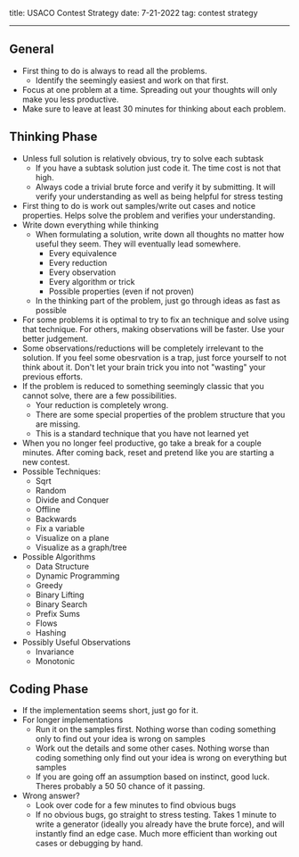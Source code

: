 title: USACO Contest Strategy
date: 7-21-2022
tag: contest strategy

---

## General

- First thing to do is always to read all the problems.
    - Identify the seemingly easiest and work on that first.
- Focus at one problem at a time. Spreading out your thoughts will only make you less productive.
- Make sure to leave at least 30 minutes for thinking about each problem.

## Thinking Phase

- Unless full solution is relatively obvious, try to solve each subtask
    - If you have a subtask solution just code it. The time cost is not that high.
    - Always code a trivial brute force and verify it by submitting. It will verify your understanding as well as being helpful for stress testing
- First thing to do is work out samples/write out cases and notice properties. Helps solve the problem and verifies your understanding.
- Write down everything while thinking
    - When formulating a solution, write down all thoughts no matter how useful they seem. They will eventually lead somewhere.
        - Every equivalence
        - Every reduction
        - Every observation
        - Every algorithm or trick
        - Possible properties (even if not proven)
    - In the thinking part of the problem, just go through ideas as fast as possible
- For some problems it is optimal to try to fix an technique and solve using that technique. For others, making observations will be faster. Use your better judgement.
- Some observations/reductions will be completely irrelevant to the solution. If you feel some obesrvation is a trap, just force yourself to not think about it. Don't let your brain trick you into not "wasting" your previous efforts.
- If the problem is reduced to something seemingly classic that you cannot solve, there are a few possibilities.
    - Your reduction is completely wrong.
    - There are some special properties of the problem structure that you are missing.
    - This is a standard technique that you have not learned yet
- When you no longer feel productive, go take a break for a couple minutes. After coming back, reset and pretend like you are starting a new contest.
- Possible Techniques:
    - Sqrt
    - Random
    - Divide and Conquer
    - Offline
    - Backwards
    - Fix a variable
    - Visualize on a plane
    - Visualize as a graph/tree
- Possible Algorithms
    - Data Structure
    - Dynamic Programming
    - Greedy
    - Binary Lifting
    - Binary Search
    - Prefix Sums
    - Flows
    - Hashing
- Possibly Useful Observations
    - Invariance
    - Monotonic

## Coding Phase

- If the implementation seems short, just go for it.
- For longer implementations
    - Run it on the samples first. Nothing worse than coding something only to find out your idea is wrong on samples
    - Work out the details and some other cases. Nothing worse than coding something only find out your idea is wrong on everything but samples
    - If you are going off an assumption based on instinct, good luck. Theres probably a 50 50 chance of it passing.
- Wrong answer?
    - Look over code for a few minutes to find obvious bugs
    - If no obvious bugs, go straight to stress testing. Takes 1 minute to write a generator (ideally you already have the brute force), and will instantly find an edge case. Much more efficient than working out cases or debugging by hand.